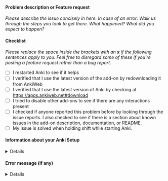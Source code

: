 #### Problem description or Feature request

*Please describe the issue concisely in here. In case of an error: Walk us through the steps you took to get there. What happened? What did you expect to happen?*

#### Checklist

*Please replace the space inside the brackets with an **x** if the following sentences apply to you. Feel free to disregard some of these if you're posting a feature request rather than a bug report.*

 - [ ] I restarted Anki to see if it helps
 - [ ] I verified that I use the latest version of the add-on by redownloading it from AnkiWeb
 - [ ] I verified that I use the latest version of Anki by checking at https://apps.ankiweb.net#download
 - [ ] I tried to disable other add-ons to see if there are any interactions present
 - [ ] I checked if anyone reported this problem before by looking through the issue reports. I also checked to see if there is a section about known issues in the add-on description, documentation, or README.
 - [ ] My issue is solved when holding shift while starting Anki.
 
#### Information about your Anki Setup

<details>

*Please open Anki, go to Help → About, look-up two lines, starting with `Version:` and `Qt` and copy-paste them below:*

```
Version:
Qt:
```

*Please fill in your OS details (Linux/Mac/Windows, which version):*

```
OS:
```

*Please open Anki, go to Tools → Add-ons, take a screenshot of your installed add-ons, and paste it below:*
 

</details>

#### Error message (if any)

<details>

*If you got an error message, please copy and paste it below:*

```python"
[paste your error message in here if you got any; otherwise feel free to remove this part]
```

</details>
